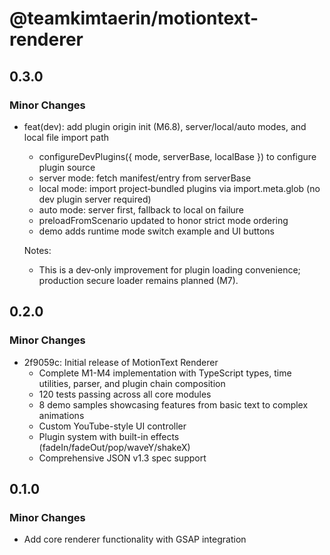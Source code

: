 # @teamkimtaerin/motiontext-renderer

## 0.3.0

### Minor Changes

- feat(dev): add plugin origin init (M6.8), server/local/auto modes, and local file import path
  - configureDevPlugins({ mode, serverBase, localBase }) to configure plugin source
  - server mode: fetch manifest/entry from serverBase
  - local mode: import project‑bundled plugins via import.meta.glob (no dev plugin server required)
  - auto mode: server first, fallback to local on failure
  - preloadFromScenario updated to honor strict mode ordering
  - demo adds runtime mode switch example and UI buttons

  Notes:
  - This is a dev‑only improvement for plugin loading convenience; production secure loader remains planned (M7).

## 0.2.0

### Minor Changes

- 2f9059c: Initial release of MotionText Renderer
  - Complete M1-M4 implementation with TypeScript types, time utilities, parser, and plugin chain composition
  - 120 tests passing across all core modules
  - 8 demo samples showcasing features from basic text to complex animations
  - Custom YouTube-style UI controller
  - Plugin system with built-in effects (fadeIn/fadeOut/pop/waveY/shakeX)
  - Comprehensive JSON v1.3 spec support

## 0.1.0

### Minor Changes

- Add core renderer functionality with GSAP integration
